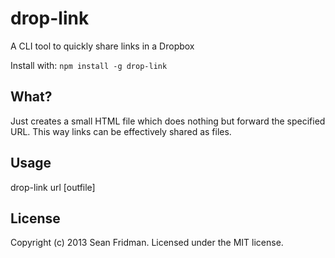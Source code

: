# drop-link
A CLI tool to quickly share links in a Dropbox

Install with: `npm install -g drop-link`

## What?
Just creates a small HTML file which does nothing but forward the specified URL.
This way links can be effectively shared as files.

## Usage
drop-link url [outfile]

## License
Copyright (c) 2013 Sean Fridman. Licensed under the MIT license.
